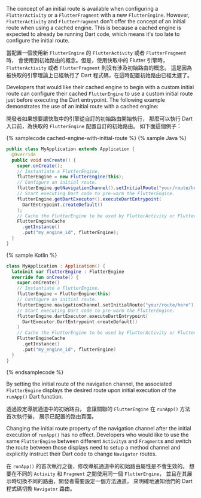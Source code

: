 The concept of an initial route is available when configuring a
`FlutterActivity` or a `FlutterFragment` with a new `FlutterEngine`.
However, `FlutterActivity` and `FlutterFragment` don't offer the
concept of an initial route when using a cached engine.
This is because a cached engine is expected to already be
running Dart code, which means it's too late to configure the
initial route.

當配置一個使用新 `FlutterEngine` 的 `FlutterActivity` 或者 `FlutterFragment` 時，
會使用到初始路由的概念。但是，使用快取中的 Flutter 引擎時，
`FlutterActivity` 或者 `FlutterFragment` 則沒有涉及初始路由的概念。
這是因為被快取的引擎理論上已經執行了 Dart 程式碼，在這時配置初始路由已經太遲了。

Developers that would like their cached engine to begin
with a custom initial route can configure their cached
`FlutterEngine` to use a custom initial route just before
executing the Dart entrypoint. The following example
demonstrates the use of an initial route with a cached engine:

開發者如果想要讓快取中的引擎從自訂的初始路由開始執行，
那麼可以執行 Dart 入口前，為快取的 `FlutterEngine` 配置自訂的初始路由。
如下面這個例子：

{% samplecode cached-engine-with-initial-route %}
{% sample Java %}
<!--code-excerpt "MyApplication.java" title-->
```java
public class MyApplication extends Application {
  @Override
  public void onCreate() {
    super.onCreate();
    // Instantiate a FlutterEngine.
    flutterEngine = new FlutterEngine(this);
    // Configure an initial route.
    flutterEngine.getNavigationChannel().setInitialRoute("your/route/here");
    // Start executing Dart code to pre-warm the FlutterEngine.
    flutterEngine.getDartExecutor().executeDartEntrypoint(
      DartEntrypoint.createDefault()
    );
    // Cache the FlutterEngine to be used by FlutterActivity or FlutterFragment.
    FlutterEngineCache
      .getInstance()
      .put("my_engine_id", flutterEngine);
  }
}
```
{% sample Kotlin %}
<!--code-excerpt "MyApplication.kt" title-->
```kotlin
class MyApplication : Application() {
  lateinit var flutterEngine : FlutterEngine
  override fun onCreate() {
    super.onCreate()
    // Instantiate a FlutterEngine.
    flutterEngine = FlutterEngine(this)
    // Configure an initial route.
    flutterEngine.navigationChannel.setInitialRoute("your/route/here");
    // Start executing Dart code to pre-warm the FlutterEngine.
    flutterEngine.dartExecutor.executeDartEntrypoint(
      DartExecutor.DartEntrypoint.createDefault()
    )
    // Cache the FlutterEngine to be used by FlutterActivity or FlutterFragment.
    FlutterEngineCache
      .getInstance()
      .put("my_engine_id", flutterEngine)
  }
}
```
{% endsamplecode %}

By setting the initial route of the navigation channel, the associated
`FlutterEngine` displays the desired route upon initial execution of the
`runApp()` Dart function.

透過設定導航通道中的初始路由，
會讓關聯的 `FlutterEngine` 在 `runApp()` 方法首次執行後，
展示已配置的路由頁面。

Changing the initial route property of the navigation channel
after the initial execution of `runApp()` has no effect.
Developers who would like to use the same `FlutterEngine`
between different `Activity`s and `Fragment`s and switch
the route between those displays need to setup a method channel and
explicitly instruct their Dart code to change `Navigator` routes.

在 `runApp()` 的首次執行之後，修改導航通道中的初始路由屬性是不會生效的。
想要在不同的 `Activity` 和 `Fragment` 之間使用同一個 `FlutterEngine`，
並且在其展示時切換不同的路由，開發者需要設定一個方法通道，
來明確地通知他們的 Dart 程式碼切換 `Navigator` 路由。

